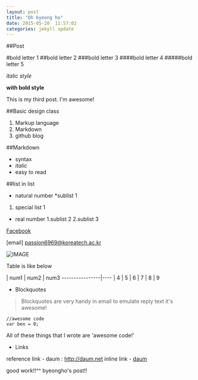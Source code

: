 ```yaml
---
layout: post
title: "Oh byeong ho"
date: 2015-05-20  11:57:02
categories: jekyll update
---
```


##Post

#bold letter 1
##bold letter 2
###bold letter 3
####bold letter 4
#####bold letter 5

*italic style*

**with bold style**

This is my third post.
I'm awesome!

##Basic design class
1. Markup language
2. Markdown
3. github blog



##Markdown
- syntax
- *italic*
- easy to read 

##list in list
- natural number
*sublist 1
1. special list 1 
- real number
	1.sublist 2
	2.sublist 3

[Facebook](https://www.facebook.com)

[email] <passion6969@koreatech.ac.kr>

![IMAGE](http://petgalleria.net/files/attach/images/9993/576/129/43eb72b0dfcaa6b0b3f6348744a7c609.JPG)

Table is like below

| num1 	| num2	| num3
----------------|----
| 4	| 5	| 6
| 7	| 8	| 9

- Blockquotes

> Blockquotes are very handy in email to emulate reply text
> it's awesome!

```
//awesome code
var ben = 0;
```

All of these things that I wrote are 'awesome code!'

- Links

reference link - daum : <http://daum.net>
inline link - <a href = "http://daum.net">daum</a>

good work!!^^ byeongho's post!!




